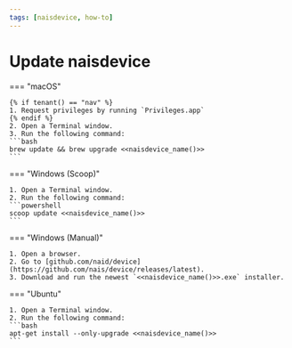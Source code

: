 ```yaml
---
tags: [naisdevice, how-to]
---
```


# Update naisdevice

=== "macOS"

    {% if tenant() == "nav" %}
    1. Request privileges by running `Privileges.app`
	{% endif %}
    2. Open a Terminal window.
    3. Run the following command:
    ```bash
    brew update && brew upgrade <<naisdevice_name()>>
    ```

=== "Windows (Scoop)"

    1. Open a Terminal window.
    2. Run the following command:
    ```powershell
    scoop update <<naisdevice_name()>>
    ```

=== "Windows (Manual)"

	1. Open a browser.
	2. Go to [github.com/naid/device](https://github.com/nais/device/releases/latest).
    3. Download and run the newest `<<naisdevice_name()>>.exe` installer.

=== "Ubuntu"

    1. Open a Terminal window.
    2. Run the following command:
    ```bash
	apt-get install --only-upgrade <<naisdevice_name()>>
    ```

